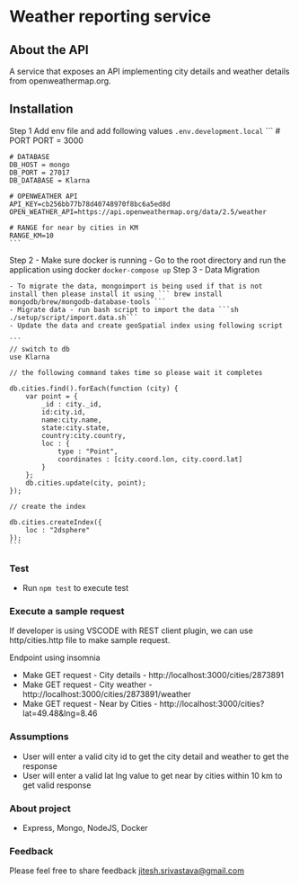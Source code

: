 # Weather reporting service

## About the API
A service that exposes an API implementing city details and weather details from openweathermap.org.

## Installation
Step 1
    Add env file and add following values ```.env.development.local```
    ```
    # PORT
    PORT = 3000

    # DATABASE
    DB_HOST = mongo
    DB_PORT = 27017
    DB_DATABASE = Klarna

    # OPENWEATHER API 
    API_KEY=cb256bb77b78d40748970f8bc6a5ed8d
    OPEN_WEATHER_API=https://api.openweathermap.org/data/2.5/weather

    # RANGE for near by cities in KM
    RANGE_KM=10
    ```
Step 2 
    - Make sure docker is running
    - Go to the root directory and run the application using docker
    ```
    docker-compose up
    ```
Step 3 - Data Migration

    - To migrate the data, mongoimport is being used if that is not install then please install it using ``` brew install mongodb/brew/mongodb-database-tools ```
    - Migrate data - run bash script to import the data ```sh ./setup/script/import.data.sh```
    - Update the data and create geoSpatial index using following script

    ```
    // switch to db
    use Klarna

    // the following command takes time so please wait it completes

    db.cities.find().forEach(function (city) {
        var point = {
            _id : city._id,
            id:city.id,
            name:city.name,
            state:city.state,
            country:city.country,
            loc : {
                type : "Point",
                coordinates : [city.coord.lon, city.coord.lat]
            }
        };
        db.cities.update(city, point);
    });

    // create the index

    db.cities.createIndex({
        loc : "2dsphere"
    });
    ```
### Test
- Run ``` npm test ``` to execute test

### Execute a sample request
If developer is using VSCODE with REST client plugin, we can use http/cities.http file to make sample request.

Endpoint using insomnia 

- Make GET request - City details - http://localhost:3000/cities/2873891
- Make GET request - City weather - http://localhost:3000/cities/2873891/weather
- Make GET request - Near by Cities - http://localhost:3000/cities?lat=49.48&lng=8.46
### Assumptions
- User will enter a valid city id to get the city detail and weather to get the response
- User will enter a valid lat lng value to get near by cities within 10 km to get valid response

### About project
- Express, Mongo, NodeJS, Docker

### Feedback
Please feel free to share feedback jitesh.srivastava@gmail.com
